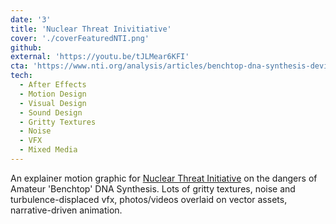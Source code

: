 ```yaml
---
date: '3'
title: 'Nuclear Threat Inivitiative'
cover: './coverFeaturedNTI.png'
github:
external: 'https://youtu.be/tJLMear6KFI'
cta: 'https://www.nti.org/analysis/articles/benchtop-dna-synthesis-devices-capabilities-biosecurity-implications-and-governance/'
tech:
  - After Effects
  - Motion Design
  - Visual Design
  - Sound Design
  - Gritty Textures
  - Noise
  - VFX
  - Mixed Media
---
```


An explainer motion graphic for [Nuclear Threat Initiative](https://www.nti.org/) on the dangers of Amateur 'Benchtop' DNA Synthesis. Lots of gritty textures, noise and turbulence-displaced vfx, photos/videos overlaid on vector assets, narrative-driven animation.
